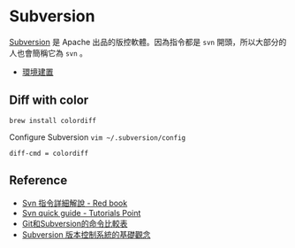 Subversion
==========

[Subversion](https://subversion.apache.org/) 是 Apache 出品的版控軟體。因為指令都是 `svn` 開頭，所以大部分的人也會簡稱它為 `svn` 。

* [環境建置](environment.md)

Diff with color
---------

    brew install colordiff
    
Configure Subversion `vim ~/.subversion/config`

    diff-cmd = colordiff


Reference
---------

* [Svn 指令詳細解說 - Red book](http://svnbook.red-bean.com/en/1.7/svn.ref.html)
* [Svn quick guide - Tutorials Point](https://www.tutorialspoint.com/svn/)
* [Git和Subversion的命令比較表](https://backlog.com/git-tutorial/tw/reference/git-svn.html)
* [Subversion 版本控制系統的基礎觀念
](https://huan-lin.blogspot.com/2009/04/introduction-to-version-control-system.html)
